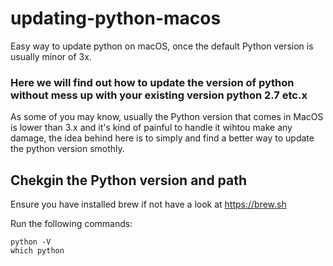 # updating-python-macos
Easy way to update python on macOS, once the default Python version is usually minor of 3x.



### Here we will find out how to update the version of python without mess up with your existing version python 2.7 etc.x

As some of you may know, usually the Python version that comes in MacOS is lower than 3.x and it's kind of painful to handle it wihtou make any damage, the idea behind here is to simply and find a better way to update the python version smothly.


## Chekgin the Python version and path

Ensure you have installed brew if not have a look at https://brew.sh

Run the following commands:
```
python -V
which python
```


